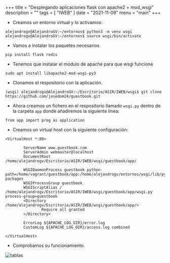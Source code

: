 +++
title = "Desplegando aplicaciones flask con apache2 + mod_wsgi"
description = ""
tags = [
    "IWEB"
]
date = "2021-11-09"
menu = "main"
+++

* Creamos un entorno virtual y lo activamos:

~~~
alejandrogv@AlejandroGV:~/entornos$ python3 -m venv wsgi
alejandrogv@AlejandroGV:~/entornos$ source wsgi/bin/activate
~~~

* Vamos a instalar los paquetes necesarios

~~~
pip install flask redis
~~~

* Tenemos que instalar el módulo de apache para que wsgi funcione

~~~
sudo apt install libapache2-mod-wsgi-py3
~~~

* Clonamos el respositorio con la aplicación.

~~~
(wsgi) alejandrogv@AlejandroGV:~/Escritorio/ASIR/IWEB/wsgi$ git clone https://github.com/josedom24/guestbook.git
~~~

* Ahora creamos un fichero en el respositorio llamado `wsgi.py` dentro de la carpeta `app` donde añadiremos la siguiente línea:

~~~
from app import prog as application
~~~

* Creamos un virtual host con la siguiente configuración:

~~~
<VirtualHost *:80>

        ServerName www.guestbook.com
        ServerAdmin webmaster@localhost
        DocumentRoot /home/alejandrogv/Escritorio/ASIR/IWEB/wsgi/guestbook/app/

        WSGIDaemonProcess guestbook python-path=/home/vagrant/guestbook/app:/home/alejandrogv/entornos/wsgi/lib/python3.9/site-packages
        WSGIProcessGroup guestbook
        WSGIScriptAlias / /home/alejandrogv/Escritorio/ASIR/IWEB/wsgi/guestbook/app/wsgi.py process-group=guestbook
        <Directory /home/alejandrogv/Escritorio/ASIR/IWEB/wsgi/guestbook/app/>
                Require all granted
        </Directory>

        ErrorLog ${APACHE_LOG_DIR}/error.log
        CustomLog ${APACHE_LOG_DIR}/access.log combined

</VirtualHost>
~~~

* Comprobamos su funcionamiento.

![tablas](/wsgi/1.png)
